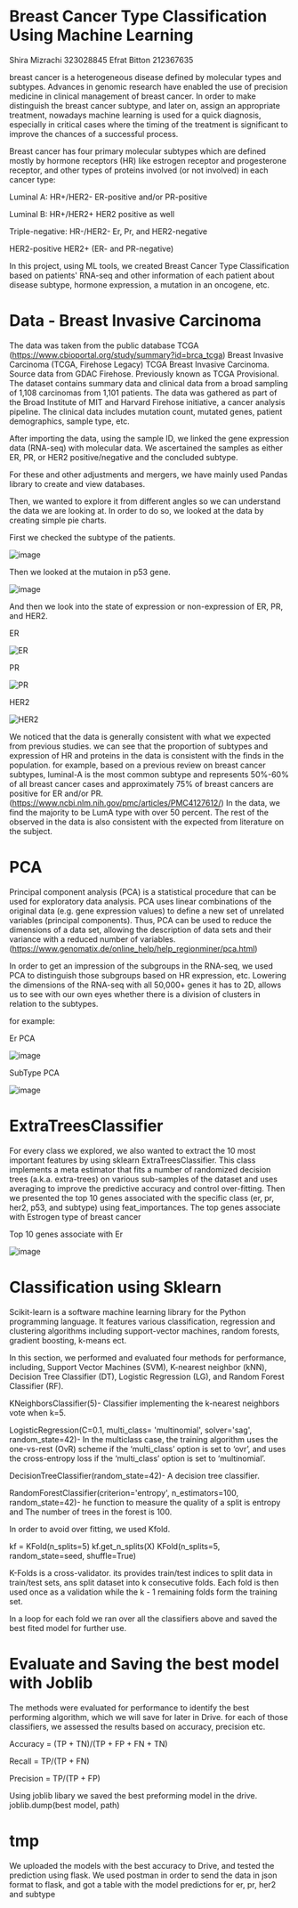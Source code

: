 # Breast Cancer Type Classification Using Machine Learning

Shira Mizrachi 323028845
Efrat Bitton 212367635

breast cancer is a heterogeneous disease defined by molecular types and subtypes. 
Advances in genomic research have enabled the use of precision medicine in clinical management of breast cancer. 
In order to make distinguish the breast cancer subtype, and later on, assign an appropriate treatment, nowadays machine learning is used for a quick diagnosis, especially in critical cases where the timing of the treatment is significant to improve the chances of a successful process.

Breast cancer has four primary molecular subtypes which are defined mostly by hormone receptors (HR) like estrogen receptor and progesterone receptor,
and other types of proteins involved (or not involved) in each cancer type:

Luminal A: HR+/HER2-  ER-positive and/or PR-positive

Luminal B: HR+/HER2+  HER2 positive as well 

Triple-negative: HR-/HER2- Er, Pr, and HER2-negative

HER2-positive HER2+ (ER- and PR-negative)

In this project, using ML tools, we created Breast Cancer Type Classification based on patients' RNA-seq and other information of each patient about disease subtype, hormone expression, a mutation in an oncogene, etc.

# Data - Breast Invasive Carcinoma
The data was taken from the public database TCGA 
(https://www.cbioportal.org/study/summary?id=brca_tcga)
Breast Invasive Carcinoma (TCGA, Firehose Legacy)
TCGA Breast Invasive Carcinoma. Source data from GDAC Firehose. Previously known as TCGA Provisional.
The dataset contains summary data and clinical data from a broad sampling of 1,108 carcinomas from 1,101 patients. 
The data was gathered as part of the Broad Institute of MIT and Harvard Firehose initiative, a cancer analysis pipeline. The clinical data includes mutation count, mutated genes, patient demographics, sample type, etc.

After importing the data, using the sample ID, we linked the gene expression data (RNA-seq) with molecular data. We ascertained the samples as either ER, PR, or HER2 positive/negative and the concluded subtype.

For these and other adjustments and mergers, we have mainly used Pandas library to create and view databases.

Then, we wanted to explore it from different angles so we can understand the data we are looking at. 
In order to do so, we looked at the data by creating simple pie charts.


First we checked the subtype of the patients. 

![image](https://user-images.githubusercontent.com/106597465/177398772-f3f95228-4dd2-49fb-a2f4-da976b8186aa.png)

Then we looked at the mutaion in p53 gene.

![image](https://user-images.githubusercontent.com/106597465/177399787-8b658eb8-cd3d-4732-b557-fd384151375e.png)

And then we look into the state of expression or non-expression of ER, PR, and HER2.

ER


![ER](https://user-images.githubusercontent.com/106597465/177400507-8fc238b3-58fe-46a6-b335-c144acbbb56d.png)

PR


![PR](https://user-images.githubusercontent.com/106597465/177400511-20796f91-3e88-4933-b6cf-6b991ddfcadc.png)


HER2

![HER2](https://user-images.githubusercontent.com/106597465/177400517-8d4bebf4-302d-4118-a396-e117d1d24a37.png)


We noticed that the data is generally consistent with what we expected from previous studies. 
we can see that the proportion of subtypes and expression of HR and proteins in the data is consistent with the finds in the population.
for example, based on a previous review on breast cancer subtypes, luminal-A is the most common subtype and represents 50%-60% of all breast cancer cases and approximately 75% of breast cancers are positive for ER and/or PR.
(https://www.ncbi.nlm.nih.gov/pmc/articles/PMC4127612/) 
In the data, we find the majority to be LumA type with over 50 percent. 
The rest of the observed in the data is also consistent with the expected from literature on the subject.

# PCA
Principal component analysis (PCA) is a statistical procedure that can be used for exploratory data analysis. PCA uses linear combinations of the original data (e.g. gene expression values) to define a new set of unrelated variables (principal components). 
Thus, PCA can be used to reduce the dimensions of a data set, allowing the description of data sets and their variance with a reduced number of variables. 
(https://www.genomatix.de/online_help/help_regionminer/pca.html)

In order to get an impression of the subgroups in the RNA-seq, 
we used PCA to distinguish those subgroups based on HR expression, etc. 
Lowering the dimensions of the RNA-seq with all 50,000+ genes it has to 2D, 
allows us to see with our own eyes whether there is a division of clusters in relation to the subtypes.

for example:

Er PCA

![image](https://user-images.githubusercontent.com/106597465/177407186-dc638e7d-716a-42ba-ba6e-5e29c4dd69c7.png)


SubType PCA

![image](https://user-images.githubusercontent.com/106597465/177410654-4d182f6b-d33b-4ee2-b39c-fe66c1fd5f0a.png)


# ExtraTreesClassifier
For every class we explored, we also wanted to extract the 10 most important features by using sklearn ExtraTreesClassifier.
This class implements a meta estimator that fits a number of randomized decision trees (a.k.a. extra-trees) on various sub-samples of the dataset and uses averaging to improve the predictive accuracy and control over-fitting.
Then we presented the top 10 genes associated with the specific class (er, pr, her2, p53, and subtype) using feat_importances.
The top genes associate with Estrogen type of breast cancer

Top 10 genes associate with Er

![image](https://user-images.githubusercontent.com/106597465/177410085-e906ab9e-4b03-48f4-ac67-ecca9eff1f28.png)

# Classification using Sklearn

Scikit-learn is a software machine learning library for the Python programming language.
It features various classification, regression and clustering algorithms including support-vector machines, random forests, gradient boosting, k-means ect.

In this section, we performed and evaluated four methods for performance, including, Support Vector Machines (SVM), K-nearest neighbor (kNN),  Decision Tree Classifier (DT), Logistic Regression (LG), and Random Forest Classifier (RF).

 KNeighborsClassifier(5)- Classifier implementing the k-nearest neighbors vote when k=5.
 
 LogisticRegression(C=0.1, multi_class= 'multinomial', solver='sag', random_state=42)- In the multiclass case, the training algorithm uses the one-vs-rest (OvR) scheme if the ‘multi_class’ option is set to ‘ovr’, and uses the cross-entropy loss if the ‘multi_class’ option is set to ‘multinomial’. 
 
 DecisionTreeClassifier(random_state=42)- A decision tree classifier.
 
 RandomForestClassifier(criterion='entropy', n_estimators=100, random_state=42)- he function to measure the quality of a split is entropy and The number of trees in the forest is 100.
 
 
In order to avoid over fitting, we used Kfold.

kf = KFold(n_splits=5) 
kf.get_n_splits(X)
KFold(n_splits=5, random_state=seed, shuffle=True)

K-Folds is a cross-validator. its provides train/test indices to split data in train/test sets, ans split dataset into k consecutive folds.
Each fold is then used once as a validation while the k - 1 remaining folds form the training set.

In a loop for each fold we ran over all the classifiers above and saved the best fited model for further use.

# Evaluate and Saving the best model with Joblib
The methods were evaluated for performance to identify the best performing algorithm, which we will save for later in Drive.
for each of those classifiers, we assessed the results based on accuracy, precision etc.
    
Accuracy = (TP + TN)/(TP + FP + FN + TN)

Recall = TP/(TP + FN)

Precision = TP/(TP + FP)

Using joblib libary we saved the best preforming model in the drive.
joblib.dump(best model, path)

# tmp
We uploaded the models with the best accuracy to Drive, and tested the prediction using flask.
We used postman in order to send the data in json format to flask, and got a table with the model predictions for er, pr, her2 and subtype
